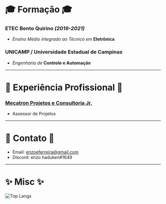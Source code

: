 # 🎓 Formação 🎓
### ETEC Bento Quirino *(2019-2021)*
- *Ensino Médio integrado ao Técnico em* **Eletrônica**
### UNICAMP / Universidade Estadual de Campinas
- *Engenharia de* **Controle e Automação**

<hr>

# 🔧 Experiência Profissional 🔧

### [Mecatron Projetos e Consultoria Jr.](https://github.com/Mecatron-Projetos-e-Consultoria-Jr)
- Assessor de Projetos

<hr>

# 📢 Contato 📢 
- Email: enzoeferreira@gmail.com
- Discord: enzo haduken#1649

<hr>

# ✨ Misc ✨
![Top Langs](https://github-readme-stats.vercel.app/api/top-langs/?username=enzoeferreira&layout=compact&theme=dark)